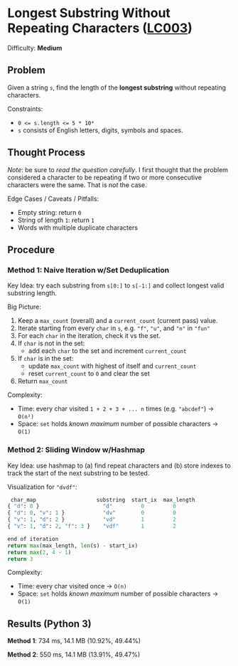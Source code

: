 # Longest Substring Without Repeating Characters ([LC003](https://leetcode.com/problems/longest-substring-without-repeating-characters/))
Difficulty: **Medium**

## Problem

Given a string `s`, find the length of the **longest substring** without repeating characters.

Constraints:
- `0 <= s.length <= 5 * 10⁴`
- `s` consists of English letters, digits, symbols and spaces.

## Thought Process

*Note*: be sure to *read the question carefully*. I first thought that the problem considered a character to be repeating if two or more consecutive characters were the same.  That is *not* the case.

Edge Cases / Caveats / Pitfalls:
- Empty string: return `0`
- String of length `1`: return `1`
- Words with multiple duplicate characters

## Procedure

### Method 1: Naive Iteration w/Set Deduplication

Key Idea: try each substring from `s[0:]` to `s[-1:]` and collect longest valid substring length.

Big Picture:
1. Keep a `max_count` (overall) and a `current_count` (current pass) value.
2. Iterate starting from every `char` in `s`, e.g. `"f"`, `"u"`, and `"n"` in `"fun"`
3. For each `char` in the iteration, check it vs the set.
4. If `char` is not in the set:
    - add each `char` to the set and increment `current_count`
5. If `char` is in the set:
    - update `max_count` with highest of itself and `current_count`
    - reset `current_count` to `0` and clear the set
6. Return `max_count`

Complexity:
- Time: every char visited `1 + 2 + 3 + ... n` times (e.g. `"abcdef"`) -> `O(n²)`
- Space: `set` holds *known maximum* number of possible characters -> `O(1)`

### Method 2: Sliding Window w/Hashmap

Key Idea: use hashmap to (a) find repeat characters and (b) store indexes to track the start of the next substring to be tested.

Visualization for `"dvdf"`:
```python
 char_map                   substring  start_ix  max_length
{ "d": 0 }                    "d"         0         0
{ "d": 0, "v": 1 }            "dv"        0         0
{ "v": 1, "d": 2 }            "vd"        1         2
{ "v": 1, "d": 2, "f": 3 }    "vdf"       1         2

end of iteration
return max(max_length, len(s) - start_ix)
return max(2, 4 - 1)
return 3
```

Complexity:
- Time: every char visited once -> `O(n)`
- Space: `set` holds *known maximum* number of possible characters -> `O(1)`

## Results (Python 3)

**Method 1**: 734 ms, 14.1 MB (10.92%, 49.44%)

**Method 2**: 550 ms, 14.1 MB (13.91%, 49.47%)
